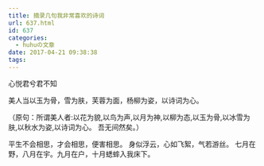 ```yaml
---
title: 摘录几句我非常喜欢的诗词
url: 637.html
id: 637
categories:
  - huhuの文章
date: 2017-04-21 09:38:38
tags:
---
```


心悦君兮君不知

美人当以玉为骨，雪为肤，芙蓉为面，杨柳为姿，以诗词为心。

（原句：所谓美人者:以花为貌,以鸟为声,以月为神,以柳为态,以玉为骨,以冰雪为肤,以秋水为姿,以诗词为心。 吾无间然矣。）

平生不会相思，才会相思，便害相思。 身似浮云，心如飞絮，气若游丝。 七月在野，八月在宇。九月在户，十月蟋蟀入我床下。